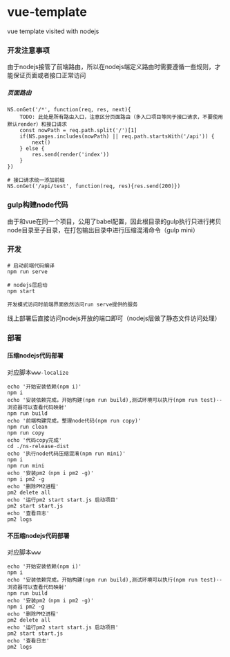# vue-template
vue template visited with nodejs

### 开发注意事项

由于nodejs接管了前端路由，所以在nodejs端定义路由时需要遵循一些规则，才能保证页面或者接口正常访问

##### 页面路由

```
NS.onGet('/*', function(req, res, next){ 
	TODO: 此处是所有路由入口，注意区分页面路由（多入口项目等同于接口请求，不要使用默认render）和接口请求
	const nowPath = req.path.split('/')[1]
    if(NS.pages.includes(nowPath) || req.path.startsWith('/api')) {
    	next()
    } else {
    	res.send(render('index'))
    }
})

# 接口请求统一添加前缀 
NS.onGet('/api/test', function(req, res){res.send(200)})
```



### gulp构建node代码

由于和vue在同一个项目，公用了babel配置，因此根目录的gulp执行只进行拷贝node目录至子目录，在打包输出目录中进行压缩混淆命令（gulp mini）



### 开发

```
# 启动前端代码编译
npm run serve

# nodejs层启动
npm start

开发模式访问时前端界面依然访问run serve提供的服务
```



线上部署后直接访问nodejs开放的端口即可（nodejs层做了静态文件访问处理）



### 部署

#### 压缩nodejs代码部署

对应脚本```www-localize```

```
echo '开始安装依赖(npm i)'
npm i
echo '安装依赖完成，开始构建(npm run build),测试环境可以执行(npm run test)--浏览器可以查看代码映射'
npm run build
echo '前端构建完成，整理node代码(npm run copy)'
npm run clean
npm run copy
echo '代码copy完成'
cd ./ns-release-dist
echo '执行node代码压缩混淆(npm run mini)'
npm i
npm run mini
echo '安装pm2（npm i pm2 -g)'
npm i pm2 -g
echo '删除PM2进程'
pm2 delete all
echo '运行pm2 start start.js 启动项目'
pm2 start start.js
echo '查看日志'
pm2 logs
```

#### 不压缩nodejs代码部署

对应脚本```www```

```
echo '开始安装依赖(npm i)'
npm i
echo '安装依赖完成，开始构建(npm run build),测试环境可以执行(npm run test)--浏览器可以查看代码映射'
npm run build
echo '安装pm2（npm i pm2 -g)'
npm i pm2 -g
echo '删除PM2进程'
pm2 delete all
echo '运行pm2 start start.js 启动项目'
pm2 start start.js
echo '查看日志'
pm2 logs
```

